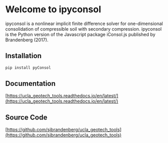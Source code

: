 # Welcome to ipyconsol

ipyconsol is a nonlinear implicit finite difference solver for one-dimensional consolidation of compressible soil with secondary compression. ipyconsol is the Python version of the Javascript package iConsol.js published by Brandenberg (2017).

## Installation  
```bash
pip install pyConsol
```

## Documentation

[https://ucla_geotech_tools.readthedocs.io/en/latest/](https://ucla_geotech_tools.readthedocs.io/en/latest/)

## Source Code

[https://github.com/sjbrandenberg/ucla_geotech_tools](https://github.com/sjbrandenberg/ucla_geotech_tools)